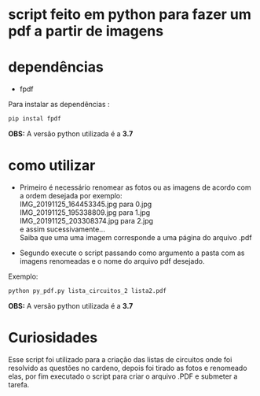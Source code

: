 # script feito em python para fazer um pdf a partir de imagens


# dependências
- fpdf

Para instalar as dependências :
```bash
pip instal fpdf
```
__OBS:__ A versão python utilizada é a __3.7__

# como utilizar 

- Primeiro  é necessário renomear as fotos ou as imagens de acordo com a ordem desejada por exemplo:  
IMG_20191125_164453345.jpg para 0.jpg  
IMG_20191125_195338809.jpg para 1.jpg  
IMG_20191125_203308374.jpg para 2.jpg  
e assim sucessivamente...  
Saiba que uma uma imagem corresponde a uma página do arquivo .pdf

- Segundo execute o script passando como argumento a pasta com as imagens renomeadas e o nome do arquivo pdf desejado.
  
Exemplo:
```bash
python py_pdf.py lista_circuitos_2 lista2.pdf
```
__OBS:__ A versão python utilizada é a __3.7__

# Curiosidades
Esse script foi utilizado para a criação das listas de circuitos onde foi resolvido as questões no cardeno, depois foi tirado as fotos e renomeado elas, por fim executado o script para criar o arquivo .PDF e submeter a tarefa.